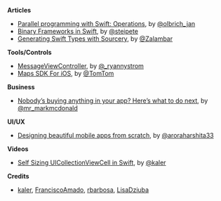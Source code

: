 **Articles**

* [Parallel programming with Swift: Operations](https://medium.com/flawless-app-stories/parallel-programming-with-swift-operations-54cbefaf3cb0), by [@olbrich_jan](https://twitter.com/olbrich_jan)
* [Binary Frameworks in Swift](https://pspdfkit.com/blog/2018/binary-frameworks-swift/), by [@steipete](https://twitter.com/steipete)
* [Generating Swift Types with Sourcery](https://medium.com/@jonah_goodeggs/generating-swift-types-with-sourcery-65c72f9607bf), by [@Zalambar](https://twitter.com/Zalambar)

**Tools/Controls**

* [MessageViewController](https://github.com/GitHawkApp/MessageViewController), by [@_ryannystrom](https://twitter.com/_ryannystrom)
* [Maps SDK For iOS](https://developer.tomtom.com/maps-ios-sdk/download), by [@TomTom](https://developer.tomtom.com/)

**Business**

* [Nobody’s buying anything in your app? Here’s what to do next](https://medium.com/swlh/nobodys-buying-anything-in-your-app-here-s-what-to-do-next-3ac4fb1c4ea4), by [@mr_markmcdonald](https://twitter.com/mr_markmcdonald)

**UI/UX**

* [Designing beautiful mobile apps from scratch](https://medium.freecodecamp.org/designing-beautiful-mobile-apps-from-scratch-1a3441ebd604), by [@aroraharshita33](https://twitter.com/aroraharshita33)

**Videos**

* [Self Sizing UICollectionViewCell in Swift](http://parveenkaler.com/posts/self-sizing-uicollectionviewcell-swift), by [@kaler](https://twitter.com/kaler)

**Credits**

* [kaler](https://github.com/kaler), [FranciscoAmado](https://github.com/FranciscoAmado), [rbarbosa](https://github.com/rbarbosa), [LisaDziuba](https://github.com/lisadziuba)
